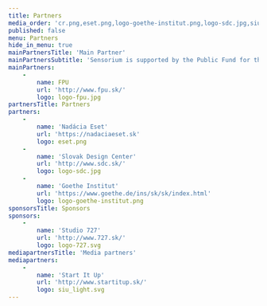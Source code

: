 ```yaml
---
title: Partners
media_order: 'cr.png,eset.png,logo-goethe-institut.png,logo-sdc.jpg,siu_light.svg,Logo_web_black.png,logo_727_CB_ENG.png,KAPITAL_LOGO_CB.png,hlavicka_cierna.png'
published: false
menu: Partners
hide_in_menu: true
mainPartnersTitle: 'Main Partner'
mainPartnersSubtitle: 'Sensorium is supported by the Public Fund for the Arts'
mainPartners:
    -
        name: FPU
        url: 'http://www.fpu.sk/'
        logo: logo-fpu.jpg
partnersTitle: Partners
partners:
    -
        name: 'Nadácia Eset'
        url: 'https://nadaciaeset.sk'
        logo: eset.png
    -
        name: 'Slovak Design Center'
        url: 'http://www.sdc.sk/'
        logo: logo-sdc.jpg
    -
        name: 'Goethe Institut'
        url: 'https://www.goethe.de/ins/sk/sk/index.html'
        logo: logo-goethe-institut.png
sponsorsTitle: Sponsors
sponsors:
    -
        name: 'Studio 727'
        url: 'http://www.727.sk/'
        logo: logo-727.svg
mediapartnersTitle: 'Media partners'
mediapartners:
    -
        name: 'Start It Up'
        url: 'http://www.startitup.sk/'
        logo: siu_light.svg
---
```


